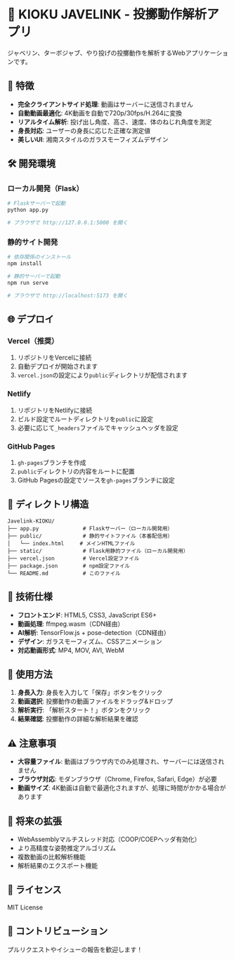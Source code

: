 # 🌊 KIOKU JAVELINK - 投擲動作解析アプリ

ジャベリン、ターボジャブ、やり投げの投擲動作を解析するWebアプリケーションです。

## 🚀 特徴

- **完全クライアントサイド処理**: 動画はサーバーに送信されません
- **自動動画最適化**: 4K動画を自動で720p/30fps/H.264に変換
- **リアルタイム解析**: 投げ出し角度、高さ、速度、体のねじれ角度を測定
- **身長対応**: ユーザーの身長に応じた正確な測定値
- **美しいUI**: 湘南スタイルのガラスモーフィズムデザイン

## 🛠️ 開発環境

### ローカル開発（Flask）

```bash
# Flaskサーバーで起動
python app.py

# ブラウザで http://127.0.0.1:5000 を開く
```

### 静的サイト開発

```bash
# 依存関係のインストール
npm install

# 静的サーバーで起動
npm run serve

# ブラウザで http://localhost:5173 を開く
```

## 🌐 デプロイ

### Vercel（推奨）

1. リポジトリをVercelに接続
2. 自動デプロイが開始されます
3. `vercel.json`の設定により`public`ディレクトリが配信されます

### Netlify

1. リポジトリをNetlifyに接続
2. ビルド設定でルートディレクトリを`public`に設定
3. 必要に応じて`_headers`ファイルでキャッシュヘッダを設定

### GitHub Pages

1. `gh-pages`ブランチを作成
2. `public`ディレクトリの内容をルートに配置
3. GitHub Pagesの設定でソースを`gh-pages`ブランチに設定

## 📁 ディレクトリ構造

```
Javelink-KIOKU/
├── app.py              # Flaskサーバー（ローカル開発用）
├── public/             # 静的サイトファイル（本番配信用）
│   └── index.html     # メインHTMLファイル
├── static/             # Flask用静的ファイル（ローカル開発用）
├── vercel.json         # Vercel設定ファイル
├── package.json        # npm設定ファイル
└── README.md           # このファイル
```

## 🔧 技術仕様

- **フロントエンド**: HTML5, CSS3, JavaScript ES6+
- **動画処理**: ffmpeg.wasm（CDN経由）
- **AI解析**: TensorFlow.js + pose-detection（CDN経由）
- **デザイン**: ガラスモーフィズム、CSSアニメーション
- **対応動画形式**: MP4, MOV, AVI, WebM

## 📱 使用方法

1. **身長入力**: 身長を入力して「保存」ボタンをクリック
2. **動画選択**: 投擲動作の動画ファイルをドラッグ&ドロップ
3. **解析実行**: 「解析スタート！」ボタンをクリック
4. **結果確認**: 投擲動作の詳細な解析結果を確認

## ⚠️ 注意事項

- **大容量ファイル**: 動画はブラウザ内でのみ処理され、サーバーには送信されません
- **ブラウザ対応**: モダンブラウザ（Chrome, Firefox, Safari, Edge）が必要
- **動画サイズ**: 4K動画は自動で最適化されますが、処理に時間がかかる場合があります

## 🔮 将来の拡張

- WebAssemblyマルチスレッド対応（COOP/COEPヘッダ有効化）
- より高精度な姿勢推定アルゴリズム
- 複数動画の比較解析機能
- 解析結果のエクスポート機能

## 📄 ライセンス

MIT License

## 🤝 コントリビューション

プルリクエストやイシューの報告を歓迎します！
